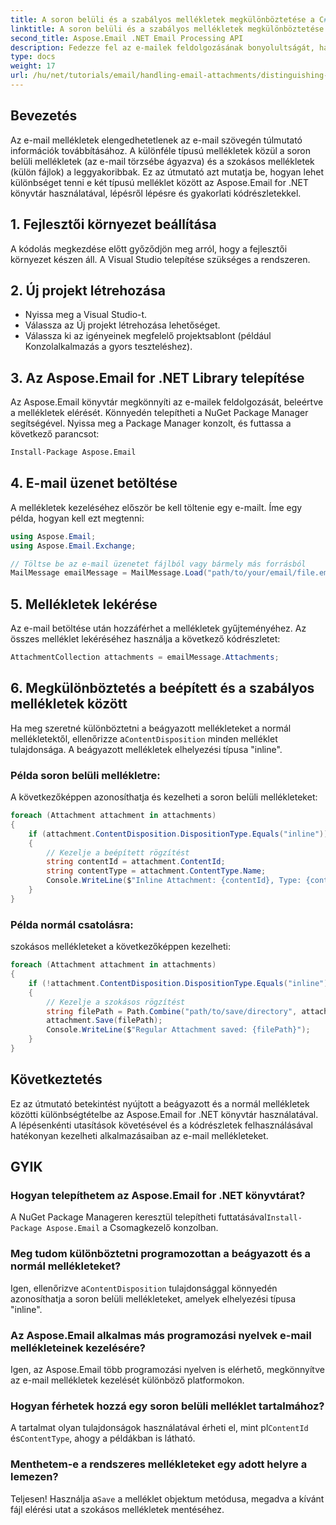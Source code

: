 ```yaml
---
title: A soron belüli és a szabályos mellékletek megkülönböztetése a C#-ban
linktitle: A soron belüli és a szabályos mellékletek megkülönböztetése a C#-ban
second_title: Aspose.Email .NET Email Processing API
description: Fedezze fel az e-mailek feldolgozásának bonyolultságát, ha megtanulja, hogyan lehet különbséget tenni a beágyazott és a normál mellékletek között az Aspose.Email for .NET könyvtár használatával. Ez az átfogó útmutató lépésről lépésre tartalmaz utasításokat.
type: docs
weight: 17
url: /hu/net/tutorials/email/handling-email-attachments/distinguishing-inline-and-regular-attachments-in-csharp/
---
```

## Bevezetés

Az e-mail mellékletek elengedhetetlenek az e-mail szövegén túlmutató információk továbbításához. A különféle típusú mellékletek közül a soron belüli mellékletek (az e-mail törzsébe ágyazva) és a szokásos mellékletek (külön fájlok) a leggyakoribbak. Ez az útmutató azt mutatja be, hogyan lehet különbséget tenni e két típusú melléklet között az Aspose.Email for .NET könyvtár használatával, lépésről lépésre és gyakorlati kódrészletekkel.

## 1. Fejlesztői környezet beállítása

A kódolás megkezdése előtt győződjön meg arról, hogy a fejlesztői környezet készen áll. A Visual Studio telepítése szükséges a rendszeren. 

## 2. Új projekt létrehozása

- Nyissa meg a Visual Studio-t.
- Válassza az Új projekt létrehozása lehetőséget.
- Válassza ki az igényeinek megfelelő projektsablont (például Konzolalkalmazás a gyors teszteléshez).

## 3. Az Aspose.Email for .NET Library telepítése

Az Aspose.Email könyvtár megkönnyíti az e-mailek feldolgozását, beleértve a mellékletek elérését. Könnyedén telepítheti a NuGet Package Manager segítségével. Nyissa meg a Package Manager konzolt, és futtassa a következő parancsot:

```bash
Install-Package Aspose.Email
```

## 4. E-mail üzenet betöltése

A mellékletek kezeléséhez először be kell töltenie egy e-mailt. Íme egy példa, hogyan kell ezt megtenni:

```csharp
using Aspose.Email;
using Aspose.Email.Exchange;

// Töltse be az e-mail üzenetet fájlból vagy bármely más forrásból
MailMessage emailMessage = MailMessage.Load("path/to/your/email/file.eml");
```

## 5. Mellékletek lekérése

Az e-mail betöltése után hozzáférhet a mellékletek gyűjteményéhez. Az összes melléklet lekéréséhez használja a következő kódrészletet:

```csharp
AttachmentCollection attachments = emailMessage.Attachments;
```

## 6. Megkülönböztetés a beépített és a szabályos mellékletek között

 Ha meg szeretné különböztetni a beágyazott mellékleteket a normál mellékletektől, ellenőrizze a`ContentDisposition` minden melléklet tulajdonsága. A beágyazott mellékletek elhelyezési típusa "inline".

### Példa soron belüli mellékletre:

A következőképpen azonosíthatja és kezelheti a soron belüli mellékleteket:

```csharp
foreach (Attachment attachment in attachments)
{
    if (attachment.ContentDisposition.DispositionType.Equals("inline"))
    {
        // Kezelje a beépített rögzítést
        string contentId = attachment.ContentId;
        string contentType = attachment.ContentType.Name;
        Console.WriteLine($"Inline Attachment: {contentId}, Type: {contentType}");
    }
}
```

### Példa normál csatolásra:

szokásos mellékleteket a következőképpen kezelheti:

```csharp
foreach (Attachment attachment in attachments)
{
    if (!attachment.ContentDisposition.DispositionType.Equals("inline"))
    {
        // Kezelje a szokásos rögzítést
        string filePath = Path.Combine("path/to/save/directory", attachment.Name);
        attachment.Save(filePath);
        Console.WriteLine($"Regular Attachment saved: {filePath}");
    }
}
```

## Következtetés

Ez az útmutató betekintést nyújtott a beágyazott és a normál mellékletek közötti különbségtételbe az Aspose.Email for .NET könyvtár használatával. A lépésenkénti utasítások követésével és a kódrészletek felhasználásával hatékonyan kezelheti alkalmazásaiban az e-mail mellékleteket.

## GYIK

### Hogyan telepíthetem az Aspose.Email for .NET könyvtárat?
 A NuGet Package Manageren keresztül telepítheti futtatásával`Install-Package Aspose.Email` a Csomagkezelő konzolban.

### Meg tudom különböztetni programozottan a beágyazott és a normál mellékleteket?
 Igen, ellenőrizve a`ContentDisposition` tulajdonsággal könnyedén azonosíthatja a soron belüli mellékleteket, amelyek elhelyezési típusa "inline".

### Az Aspose.Email alkalmas más programozási nyelvek e-mail mellékleteinek kezelésére?
Igen, az Aspose.Email több programozási nyelven is elérhető, megkönnyítve az e-mail mellékletek kezelését különböző platformokon.

### Hogyan férhetek hozzá egy soron belüli melléklet tartalmához?
 A tartalmat olyan tulajdonságok használatával érheti el, mint pl`ContentId` és`ContentType`, ahogy a példákban is látható.

### Menthetem-e a rendszeres mellékleteket egy adott helyre a lemezen?
 Teljesen! Használja a`Save` a melléklet objektum metódusa, megadva a kívánt fájl elérési utat a szokásos mellékletek mentéséhez.